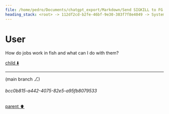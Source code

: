 ```yaml
---
file: /home/pedro/Documents/chatgpt_export/Markdown/Send SIGKILL to FG Process.md
heading_stack: <root> -> 112df2cd-b2fe-46bf-9e30-383f7f8e4049 -> System -> 386e7010-f16e-4339-907d-8d9a3a5d53db -> System -> aaa212f3-f065-4575-8cf1-d234fce6838f -> User -> 9000801b-058b-4ea0-99a5-20af456aef74 -> Assistant -> aaa27e15-7128-4628-8ad3-68aa0d7b08df -> User -> 5e3167a6-6934-4df9-a983-a933af506c21 -> Assistant -> aaa2d27d-0bdf-4d37-a2a8-871ee9020379 -> User
---
```

# User

How do jobs work in fish and what can I do with them?

[child ⬇️](#bcc0b815-a442-4075-82e5-a95fb8079533)

---

(main branch ⎇)
###### bcc0b815-a442-4075-82e5-a95fb8079533
[parent ⬆️](#aaa2d27d-0bdf-4d37-a2a8-871ee9020379)
